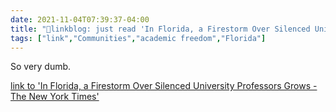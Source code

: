 ```yaml
---
date: 2021-11-04T07:39:37-04:00
title: "🔗linkblog: just read 'In Florida, a Firestorm Over Silenced University Professors Grows - The New York Times'"
tags: ["link","Communities","academic freedom","Florida"]
---
```

So very dumb.
 
[link to 'In Florida, a Firestorm Over Silenced University Professors Grows - The New York Times'](https://www.nytimes.com/2021/11/04/us/florida-professors-lawsuit.html)
